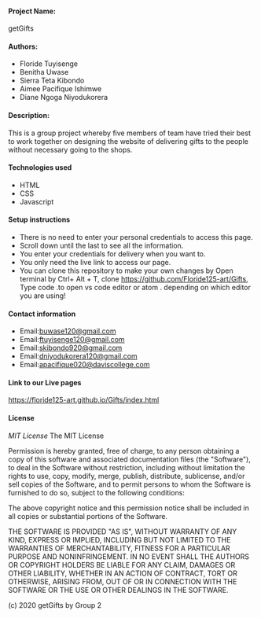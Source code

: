 #### Project Name:
getGifts
#### Authors:
* Floride Tuyisenge
* Benitha Uwase
* Sierra Teta Kibondo
* Aimee Pacifique Ishimwe 
* Diane Ngoga Niyodukorera
#### Description:
This is a group project whereby five members of team have tried their best to work together on designing the website of delivering gifts to the people without necessary going to the shops. 
#### Technologies used
* HTML
* CSS
* Javascript
#### Setup instructions
* There is no need to enter your personal credentials to access this page.
* Scroll down until the last to see all the information.
* You enter your credentials for delivery when you want to.
* You only need the live link to access our page.
* You can clone this repository to make your own changes by Open terminal by Ctrl+ Alt + T, clone https://github.com/Floride125-art/Gifts, Type code .to open vs code editor or atom . depending on which editor you are using!
####  Contact information
* Email:buwase120@gmail.com
* Email:ftuyisenge120@gmail.com
* Email:skibondo920@gmail.com
* Email:dniyodukorera120@gmail.com
* Email:apacifique020@daviscollege.com
#### Link to our Live pages 
https://floride125-art.github.io/Gifts/index.html
#### License
 *MIT License*
The MIT License

Permission is hereby granted, free of charge, to any person obtaining a copy
of this software and associated documentation files (the "Software"), to deal
in the Software without restriction, including without limitation the rights
to use, copy, modify, merge, publish, distribute, sublicense, and/or sell
copies of the Software, and to permit persons to whom the Software is
furnished to do so, subject to the following conditions:

The above copyright notice and this permission notice shall be included in
all copies or substantial portions of the Software.

THE SOFTWARE IS PROVIDED "AS IS", WITHOUT WARRANTY OF ANY KIND, EXPRESS OR
IMPLIED, INCLUDING BUT NOT LIMITED TO THE WARRANTIES OF MERCHANTABILITY,
FITNESS FOR A PARTICULAR PURPOSE AND NONINFRINGEMENT. IN NO EVENT SHALL THE
AUTHORS OR COPYRIGHT HOLDERS BE LIABLE FOR ANY CLAIM, DAMAGES OR OTHER
LIABILITY, WHETHER IN AN ACTION OF CONTRACT, TORT OR OTHERWISE, ARISING FROM,
OUT OF OR IN CONNECTION WITH THE SOFTWARE OR THE USE OR OTHER DEALINGS IN
THE SOFTWARE.

(c) 2020 getGifts by Group 2


